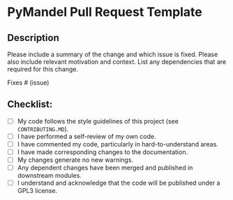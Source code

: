 # PyMandel Pull Request Template

## Description

Please include a summary of the change and which issue is fixed. Please also include relevant motivation and context. List any dependencies that are required for this change.

Fixes # (issue)

## Checklist:

- [ ] My code follows the style guidelines of this project (see `CONTRIBUTING.MD`).
- [ ] I have performed a self-review of my own code.
- [ ] I have commented my code, particularly in hard-to-understand areas.
- [ ] I have made corresponding changes to the documentation.
- [ ] My changes generate no new warnings.
- [ ] Any dependent changes have been merged and published in downstream modules.
- [ ] I understand and acknowledge that the code will be published under a GPL3 license.
